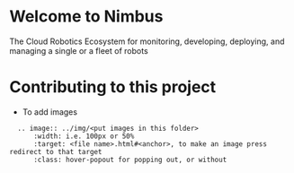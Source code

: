 Welcome to Nimbus  
=======================================

The Cloud Robotics Ecosystem for monitoring, developing, deploying,
and managing a single or a fleet of robots

Contributing to this project
=======================================

- To add images 

```
  .. image:: ../img/<put images in this folder> 
      :width: i.e. 100px or 50%
      :target: <file name>.html#<anchor>, to make an image press redirect to that target
      :class: hover-popout for popping out, or without 
```